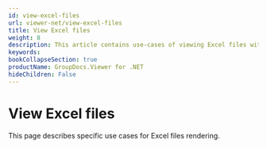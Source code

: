 ```yaml
---
id: view-excel-files
url: viewer-net/view-excel-files
title: View Excel files
weight: 8
description: This article contains use-cases of viewing Excel files with GroupDocs.Viewer within your .NET applications.
keywords: 
bookCollapseSection: true
productName: GroupDocs.Viewer for .NET
hideChildren: False
---
```


# View Excel files

This page describes specific use cases for Excel files rendering.
